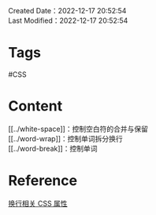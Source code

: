 Created Date：2022-12-17 20:52:54  
Last Modified：2022-12-17 20:52:54

# Tags

#CSS

# Content

[[../white-space]]：控制空白符的合并与保留  
[[../word-wrap]]：控制单词拆分换行  
[[../word-break]]：控制单词

# Reference

[换行相关 CSS 属性](https://mp.weixin.qq.com/s/D4dn4ot55f7ISzHxwu2H5Q)  
